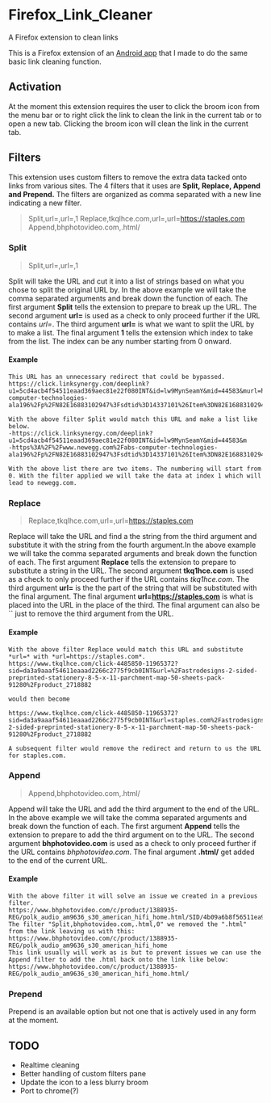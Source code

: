 # Firefox_Link_Cleaner
A Firefox extension to clean links 

This is a Firefox extension of an [Android app](https://github.com/Lucknell/Link_Cleaner) that I made to do the same basic link cleaning function.
## Activation
At the moment this extension requires the user to click the broom icon from the menu bar or to right click the link to clean the link in the current tab or to open a new tab. Clicking the broom icon will clean the link in the current tab.


## Filters

This extension uses custom filters to remove the extra data tacked onto links from various sites. The 4 filters that it uses are **Split, Replace, Append and Prepend.** The filters are organized as comma separated with a new line indicating a new filter.
> Split,url=,url=,1
> Replace,tkqlhce.com,url=,url=https://staples.com
> Append,bhphotovideo.com,.html/

### Split
> Split,url=,url=,1

Split will take the URL and cut it into a list of strings based on what you chose to split the original URL by. In the above example we will take the comma separated arguments and break down the function of each. The first argument **Split** tells the extension to prepare to break up the URL. The second argument **url=** is used as a check to only proceed further if the URL contains *url=*. The third argument **url=** is what we want to split the URL by to make a list. The final argument **1** tells the extension which index to take from the list. The index can be any number starting from 0 onward. 

#### Example
```
This URL has an unnecessary redirect that could be bypassed.
https://click.linksynergy.com/deeplink?u1=5cd4acb4f54511eaad369aec81e22f080INT&id=lw9MynSeamY&mid=44583&murl=https%3A%2F%2Fwww.newegg.com%2Fabs-computer-technologies-ala196%2Fp%2FN82E16883102947%3Fsdtid%3D14337101%26Item%3DN82E16883102947

With the above filter Split would match this URL and make a list like below.
-https://click.linksynergy.com/deeplink?u1=5cd4acb4f54511eaad369aec81e22f080INT&id=lw9MynSeamY&mid=44583&m
-https%3A%2F%2Fwww.newegg.com%2Fabs-computer-technologies-ala196%2Fp%2FN82E16883102947%3Fsdtid%3D14337101%26Item%3DN82E16883102947

With the above list there are two items. The numbering will start from 0. With the filter applied we will take the data at index 1 which will lead to newegg.com.
```

### Replace
> Replace,tkqlhce.com,url=,url=https://staples.com

Replace will take the URL and find a the string from the third argument and substitute it with the string from the fourth argument.In the above example we will take the comma separated arguments and break down the function of each. The first argument **Replace** tells the extension to prepare to substitute a string in the URL. The second argument **tkq1hce.com** is used as a check to only proceed further if the URL contains *tkq1hce.com*. The third argument **url=** is the the part of the string that will be substituted with the final argument. The final argument **url=https://staples.com** is what is placed into the URL in the place of the third. The final argument can also be `` just to remove the third argument from the URL.

#### Example
```
With the above filter Replace would match this URL and substitute *url=* with *url=https://staples.com*.
https://www.tkqlhce.com/click-4485850-11965372?sid=da3a9aaaf54611eaaad2266c2775f9cb0INT&url=%2Fastrodesigns-2-sided-preprinted-stationery-8-5-x-11-parchment-map-50-sheets-pack-91280%2Fproduct_2718882

would then become 

https://www.tkqlhce.com/click-4485850-11965372?sid=da3a9aaaf54611eaaad2266c2775f9cb0INT&url=staples.com%2Fastrodesigns-2-sided-preprinted-stationery-8-5-x-11-parchment-map-50-sheets-pack-91280%2Fproduct_2718882

A subsequent filter would remove the redirect and return to us the URL for staples.com.
```

### Append
> Append,bhphotovideo.com,.html/

Append will take the URL and add the third argument to the end of the URL. In the above example we will take the comma separated arguments and break down the function of each. The first argument **Append** tells the extension to prepare to add the third argument on to the URL. The second argument **bhphotovideo.com** is used as a check to only proceed further if the URL contains *bhphotovideo.com*. The final argument **.html/** get added to the end of the current URL.

#### Example
```
With the above filter it will solve an issue we created in a previous filter.
https://www.bhphotovideo.com/c/product/1388935-REG/polk_audio_am9636_s30_american_hifi_home.html/SID/4b09a6b8f56511ea92822662775f9cb0INT
The filter "Split,bhphotovideo.com,.html,0" we removed the ".html" from the link leaving us with this:
https://www.bhphotovideo.com/c/product/1388935-REG/polk_audio_am9636_s30_american_hifi_home
This link usually will work as is but to prevent issues we can use the Append filter to add the .html back onto the link like below:
https://www.bhphotovideo.com/c/product/1388935-REG/polk_audio_am9636_s30_american_hifi_home.html/
```

### Prepend

Prepend is an available option but not one that is actively used in any form at the moment.

## TODO
- Realtime cleaning
- Better handling of custom filters pane
- Update the icon to a less blurry broom
- Port to chrome(?) 